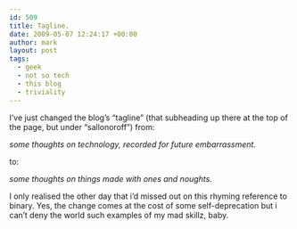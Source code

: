```yaml
---
id: 509
title: Tagline.
date: 2009-05-07 12:24:17 +00:00
author: mark
layout: post
tags:
  - geek
  - not so tech
  - this blog
  - triviality
---
```

I&#8217;ve just changed the blog&#8217;s &#8220;tagline&#8221; (that subheading up there at the top of the page, but under &#8220;sallonoroff&#8221;) from:

_some thoughts on technology, recorded for future embarrassment._

to:

_some thoughts on things made with ones and noughts._

I only realised the other day that i&#8217;d missed out on this rhyming reference to binary. Yes, the change comes at the cost of some self-deprecation but i can&#8217;t deny the world such examples of my mad skillz, baby.